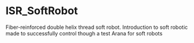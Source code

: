 # ISR_SoftRobot
Fiber-reinforced double helix thread soft robot. Introduction to soft robotic made to successfully control though a test Arana for soft robots

